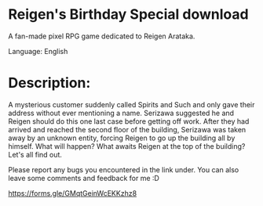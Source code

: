 # Reigen's Birthday Special download
A fan-made pixel RPG game dedicated to Reigen Arataka.

Language: English

# Description:
A mysterious customer suddenly called Spirits and Such and only gave their address without ever mentioning a name. Serizawa suggested he and Reigen should do this one last case before getting off work. After they had arrived and reached the second floor of the building, Serizawa was taken away by an unknown entity, forcing Reigen to go up the building all by himself. What will happen? What awaits Reigen at the top of the building? Let's all find out.

Please report any bugs you encountered in the link under. You can also leave some comments and feedback for me :D

https://forms.gle/GMqtGeinWcEKKzhz8
